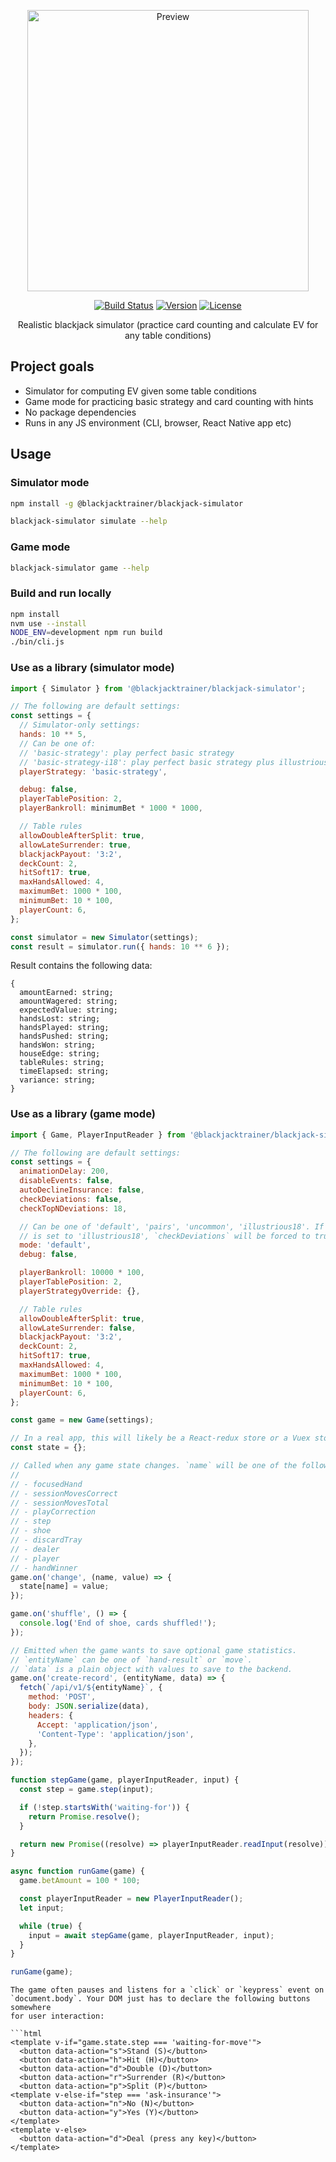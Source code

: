<p align="center">
  <a href="https://blackjacktrainer.app/" target="_blank">
    <img width="450" src="https://github.com/mhluska/blackjack-simulator/raw/master/preview.gif" alt="Preview" />
  </a>
</p>

<p align="center">
  <a href="https://github.com/mhluska/blackjack-simulator/actions"><img src="https://github.com/mhluska/blackjack-simulator/workflows/tests/badge.svg?branch=master" alt="Build Status" /></a>
  <a href="https://www.npmjs.com/package/@blackjacktrainer/blackjack-simulator"><img src="https://img.shields.io/npm/v/@blackjacktrainer/blackjack-simulator.svg" alt="Version"></a>
  <a href="https://github.com/mhluska/blackjack-simulator/blob/master/LICENSE"><img src="https://img.shields.io/github/license/mhluska/blackjack-simulator" alt="License"></a>
</p>

<p align="center">
  Realistic blackjack simulator (practice card counting and calculate EV for any table conditions)
</p>

## Project goals

* Simulator for computing EV given some table conditions
* Game mode for practicing basic strategy and card counting with hints
* No package dependencies
* Runs in any JS environment (CLI, browser, React Native app etc)

## Usage

### Simulator mode

```sh
npm install -g @blackjacktrainer/blackjack-simulator
```

```sh
blackjack-simulator simulate --help
```

### Game mode

```sh
blackjack-simulator game --help
```

### Build and run locally

```sh
npm install
nvm use --install
NODE_ENV=development npm run build
./bin/cli.js
```

### Use as a library (simulator mode)

```js
import { Simulator } from '@blackjacktrainer/blackjack-simulator';

// The following are default settings:
const settings = {
  // Simulator-only settings:
  hands: 10 ** 5,
  // Can be one of:
  // 'basic-strategy': play perfect basic strategy
  // 'basic-strategy-i18': play perfect basic strategy plus illustrious 18
  playerStrategy: 'basic-strategy',

  debug: false,
  playerTablePosition: 2,
  playerBankroll: minimumBet * 1000 * 1000,

  // Table rules
  allowDoubleAfterSplit: true,
  allowLateSurrender: true,
  blackjackPayout: '3:2',
  deckCount: 2,
  hitSoft17: true,
  maxHandsAllowed: 4,
  maximumBet: 1000 * 100,
  minimumBet: 10 * 100,
  playerCount: 6,
};

const simulator = new Simulator(settings);
const result = simulator.run({ hands: 10 ** 6 });
```

Result contains the following data:

```
{
  amountEarned: string;
  amountWagered: string;
  expectedValue: string;
  handsLost: string;
  handsPlayed: string;
  handsPushed: string;
  handsWon: string;
  houseEdge: string;
  tableRules: string;
  timeElapsed: string;
  variance: string;
}
```

### Use as a library (game mode)

```js
import { Game, PlayerInputReader } from '@blackjacktrainer/blackjack-simulator';

// The following are default settings:
const settings = {
  animationDelay: 200,
  disableEvents: false,
  autoDeclineInsurance: false,
  checkDeviations: false,
  checkTopNDeviations: 18,

  // Can be one of 'default', 'pairs', 'uncommon', 'illustrious18'. If the mode
  // is set to 'illustrious18', `checkDeviations` will be forced to true.
  mode: 'default',
  debug: false,

  playerBankroll: 10000 * 100,
  playerTablePosition: 2,
  playerStrategyOverride: {},

  // Table rules
  allowDoubleAfterSplit: true,
  allowLateSurrender: false,
  blackjackPayout: '3:2',
  deckCount: 2,
  hitSoft17: true,
  maxHandsAllowed: 4,
  maximumBet: 1000 * 100,
  minimumBet: 10 * 100,
  playerCount: 6,
};

const game = new Game(settings);

// In a real app, this will likely be a React-redux store or a Vuex store.
const state = {};

// Called when any game state changes. `name` will be one of the following:
//
// - focusedHand
// - sessionMovesCorrect
// - sessionMovesTotal
// - playCorrection
// - step
// - shoe
// - discardTray
// - dealer
// - player
// - handWinner
game.on('change', (name, value) => {
  state[name] = value;
});

game.on('shuffle', () => {
  console.log('End of shoe, cards shuffled!');
});

// Emitted when the game wants to save optional game statistics.
// `entityName` can be one of `hand-result` or `move`.
// `data` is a plain object with values to save to the backend.
game.on('create-record', (entityName, data) => {
  fetch(`/api/v1/${entityName}`, {
    method: 'POST',
    body: JSON.serialize(data),
    headers: {
      Accept: 'application/json',
      'Content-Type': 'application/json',
    },
  });
});

function stepGame(game, playerInputReader, input) {
  const step = game.step(input);

  if (!step.startsWith('waiting-for')) {
    return Promise.resolve();
  }

  return new Promise((resolve) => playerInputReader.readInput(resolve));
}

async function runGame(game) {
  game.betAmount = 100 * 100;

  const playerInputReader = new PlayerInputReader();
  let input;

  while (true) {
    input = await stepGame(game, playerInputReader, input);
  }
}

runGame(game);
```

```
The game often pauses and listens for a `click` or `keypress` event on
`document.body`. Your DOM just has to declare the following buttons somewhere
for user interaction:

```html
<template v-if="game.state.step === 'waiting-for-move'">
  <button data-action="s">Stand (S)</button>
  <button data-action="h">Hit (H)</button>
  <button data-action="d">Double (D)</button>
  <button data-action="r">Surrender (R)</button>
  <button data-action="p">Split (P)</button>
<template v-else-if="step === 'ask-insurance'">
  <button data-action="n">No (N)</button>
  <button data-action="y">Yes (Y)</button>
</template>
<template v-else>
  <button data-action="d">Deal (press any key)</button>
</template>
```
